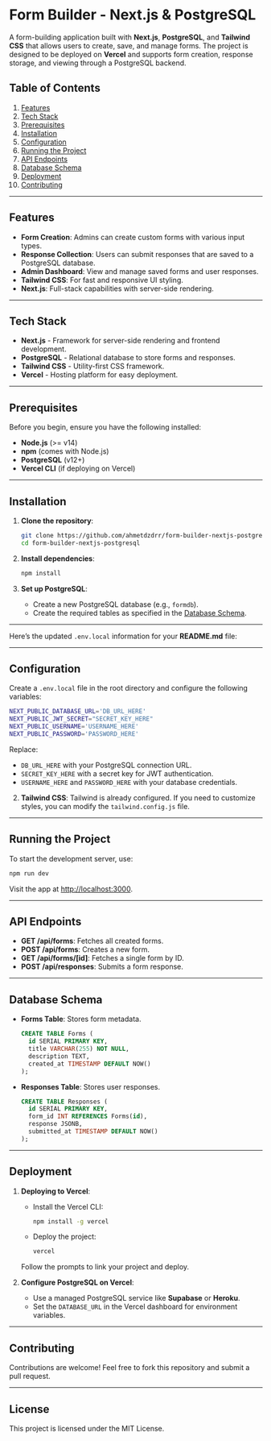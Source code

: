 # Form Builder - Next.js & PostgreSQL

A form-building application built with **Next.js**, **PostgreSQL**, and **Tailwind CSS** that allows users to create, save, and manage forms. The project is designed to be deployed on **Vercel** and supports form creation, response storage, and viewing through a PostgreSQL backend.

## Table of Contents
1. [Features](#features)
2. [Tech Stack](#tech-stack)
3. [Prerequisites](#prerequisites)
4. [Installation](#installation)
5. [Configuration](#configuration)
6. [Running the Project](#running-the-project)
7. [API Endpoints](#api-endpoints)
8. [Database Schema](#database-schema)
9. [Deployment](#deployment)
10. [Contributing](#contributing)

---

## Features
- **Form Creation**: Admins can create custom forms with various input types.
- **Response Collection**: Users can submit responses that are saved to a PostgreSQL database.
- **Admin Dashboard**: View and manage saved forms and user responses.
- **Tailwind CSS**: For fast and responsive UI styling.
- **Next.js**: Full-stack capabilities with server-side rendering.

---

## Tech Stack
- **Next.js** - Framework for server-side rendering and frontend development.
- **PostgreSQL** - Relational database to store forms and responses.
- **Tailwind CSS** - Utility-first CSS framework.
- **Vercel** - Hosting platform for easy deployment.

---

## Prerequisites
Before you begin, ensure you have the following installed:
- **Node.js** (>= v14)
- **npm** (comes with Node.js)
- **PostgreSQL** (v12+)
- **Vercel CLI** (if deploying on Vercel)

---

## Installation

1. **Clone the repository**:
   ```bash
   git clone https://github.com/ahmetdzdrr/form-builder-nextjs-postgresql.git
   cd form-builder-nextjs-postgresql
   ```

2. **Install dependencies**:
   ```bash
   npm install
   ```

3. **Set up PostgreSQL**:
   - Create a new PostgreSQL database (e.g., `formdb`).
   - Create the required tables as specified in the [Database Schema](#database-schema).

---

Here’s the updated `.env.local` information for your **README.md** file:

---

## Configuration

Create a `.env.local` file in the root directory and configure the following variables:

```bash
NEXT_PUBLIC_DATABASE_URL='DB_URL_HERE'
NEXT_PUBLIC_JWT_SECRET="SECRET_KEY_HERE"
NEXT_PUBLIC_USERNAME='USERNAME_HERE'
NEXT_PUBLIC_PASSWORD='PASSWORD_HERE'
```

Replace:
- `DB_URL_HERE` with your PostgreSQL connection URL.
- `SECRET_KEY_HERE` with a secret key for JWT authentication.
- `USERNAME_HERE` and `PASSWORD_HERE` with your database credentials.

2. **Tailwind CSS**:
   Tailwind is already configured. If you need to customize styles, you can modify the `tailwind.config.js` file.

---

## Running the Project

To start the development server, use:

```bash
npm run dev
```

Visit the app at [http://localhost:3000](http://localhost:3000).

---

## API Endpoints

- **GET /api/forms**: Fetches all created forms.
- **POST /api/forms**: Creates a new form.
- **GET /api/forms/[id]**: Fetches a single form by ID.
- **POST /api/responses**: Submits a form response.

---

## Database Schema

- **Forms Table**: Stores form metadata.
  ```sql
  CREATE TABLE Forms (
    id SERIAL PRIMARY KEY,
    title VARCHAR(255) NOT NULL,
    description TEXT,
    created_at TIMESTAMP DEFAULT NOW()
  );
  ```

- **Responses Table**: Stores user responses.
  ```sql
  CREATE TABLE Responses (
    id SERIAL PRIMARY KEY,
    form_id INT REFERENCES Forms(id),
    response JSONB,
    submitted_at TIMESTAMP DEFAULT NOW()
  );
  ```

---

## Deployment

1. **Deploying to Vercel**:
   - Install the Vercel CLI:
     ```bash
     npm install -g vercel
     ```
   - Deploy the project:
     ```bash
     vercel
     ```

   Follow the prompts to link your project and deploy.

2. **Configure PostgreSQL on Vercel**:
   - Use a managed PostgreSQL service like **Supabase** or **Heroku**.
   - Set the `DATABASE_URL` in the Vercel dashboard for environment variables.

---

## Contributing

Contributions are welcome! Feel free to fork this repository and submit a pull request.

---

## License
This project is licensed under the MIT License.
